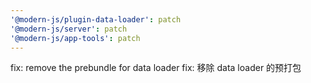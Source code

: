 ```yaml
---
'@modern-js/plugin-data-loader': patch
'@modern-js/server': patch
'@modern-js/app-tools': patch
---
```


fix: remove the prebundle for data loader
fix: 移除 data loader 的预打包
